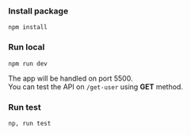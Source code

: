 ### Install package
```
npm install
```
### Run local
```
npm run dev
```
The app will be handled on port 5500.<br />
You can test the API on ``` /get-user ``` using **GET** method.

### Run test
```
np, run test
```
